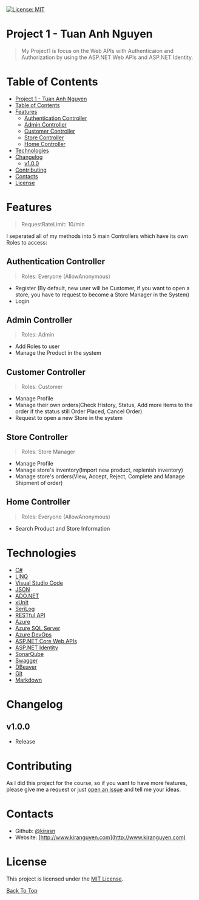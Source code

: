 [![License: MIT](https://img.shields.io/badge/License-MIT-yellow.svg)](https://opensource.org/licenses/MIT)

# Project 1 - Tuan Anh Nguyen

> My Project1 is focus on the Web APIs with Authenticaion and Authorization by using the ASP.NET Web APIs and ASP.NET Identity.

# Table of Contents
- [Project 1 - Tuan Anh Nguyen](#project-1---tuan-anh-nguyen)
- [Table of Contents](#table-of-contents)
- [Features](#features)
  - [Authentication Controller](#authentication-controller)
  - [Admin Controller](#admin-controller)
  - [Customer Controller](#customer-controller)
  - [Store Controller](#store-controller)
  - [Home Controller](#home-controller)
- [Technologies](#technologies)
- [Changelog](#changelog)
  - [v1.0.0](#v100)
- [Contributing](#contributing)
- [Contacts](#contacts)
- [License](#license)

# Features
>RequestRateLimit: 10/min

I seperated all of my methods into 5 main Controllers which have its own Roles to access:
## Authentication Controller
> Roles: Everyone (AllowAnonymous)
- Register (By default, new user will be Customer, if you want to open a store, you have to request to become a Store Manager in the System)
- Login
## Admin Controller
> Roles: Admin
- Add Roles to user
- Manage the Product in the system
## Customer Controller
> Roles: Customer
- Manage Profile
- Manage their own orders(Check History, Status, Add more items to the order if the status still Order Placed, Cancel Order)
- Request to open a new Store in the system
## Store Controller
> Roles: Store Manager
- Manage Profile
- Manage store's inventory(Import new product, replenish inventory)
- Manage store's orders(View, Accept, Reject, Complete and Manage Shipment of order)
## Home Controller
> Roles: Everyone (AllowAnonymous)
- Search Product and Store Information
  
# Technologies
- [C#](https://docs.microsoft.com/en-us/dotnet/csharp/tour-of-csharp/)
- [LINQ](https://docs.microsoft.com/en-us/dotnet/csharp/programming-guide/concepts/linq/)
- [Visual Studio Code](https://code.visualstudio.com)
- [JSON](https://www.json.org/json-en.html)
- [ADO.NET](https://docs.microsoft.com/en-us/dotnet/framework/data/adonet/ado-net-overview)
- [xUnit](https://xunit.net)
- [SeriLog](https://serilog.net)
- [RESTful API](https://restfulapi.net)
- [Azure](https://azure.microsoft.com/en-us/)
- [Azure SQL Server](https://azure.microsoft.com/en-us/services/sql-database/campaign/)
- [Azure DevOps](https://azure.microsoft.com/en-us/services/devops/)
- [ASP.NET Core Web APIs](https://dotnet.microsoft.com/en-us/apps/aspnet/apis)
- [ASP.NET Identity](https://docs.microsoft.com/en-us/aspnet/identity/overview/getting-started/introduction-to-aspnet-identity)
- [SonarQube](https://www.sonarqube.org)
- [Swagger](https://swagger.io)
- [DBeaver](https://dbeaver.io)
- [Git](https://git-scm.com)
- [Markdown](https://daringfireball.net/projects/markdown/)

# Changelog
## v1.0.0
- Release

# Contributing
As I did this project for the course, so if you want to have more features, please give me a request or just [open an issue](https://github.com/220118-Reston-NET/TuanAnh-Nguyen-P1/issues) and tell me your ideas.

# Contacts
- Github: [@kirasn](https://github.com/kirasn)
- Website: [http://www.kiranguyen.com](http://www.kiranguyen.com)

# License

This project is licensed under the [MIT License](LICENSE).

[Back To Top](#project-1---tuan-anh-nguyen)